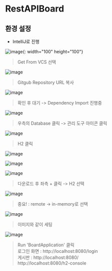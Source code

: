 # RestAPIBoard
## 환경 설정

- IntelliJ로 진행

![image](https://user-images.githubusercontent.com/66704969/111261431-d3503500-8665-11eb-81e8-c1064754c479.png){: width="100" height="100"}
> Get From VCS 선택

![image](https://user-images.githubusercontent.com/66704969/111261682-3346db80-8666-11eb-8067-4820d9e0cc94.png)
> Gitgub Repository URL 복사

![image](https://user-images.githubusercontent.com/66704969/111261885-81f47580-8666-11eb-9811-f52ab4aec321.png)
> 확인 후 대기 -> Dependency Import 진행중

![image](https://user-images.githubusercontent.com/66704969/111262302-6178eb00-8667-11eb-8d0a-a58eb4fb0d62.png)
> 우측의 Database 클릭 -> 관리 도구 아이콘 클릭

![image](https://user-images.githubusercontent.com/66704969/111262404-9422e380-8667-11eb-8f7c-98f5f41bd33c.png)
> H2 클릭
 
![image](https://user-images.githubusercontent.com/66704969/111262472-a8ff7700-8667-11eb-84e8-40e71d7d7e58.png)

![image](https://user-images.githubusercontent.com/66704969/111262535-bddc0a80-8667-11eb-8b07-11e69883b697.png)

![image](https://user-images.githubusercontent.com/66704969/111262579-d0eeda80-8667-11eb-9554-0a3e0f9bb841.png)
> 다운로드 후 좌측 + 클릭 -> H2 선택

![image](https://user-images.githubusercontent.com/66704969/111262726-0e536800-8668-11eb-99e5-928417870e5d.png)
> 중요! : remote -> in-memory로 선택
 
![image](https://user-images.githubusercontent.com/66704969/111262835-3e027000-8668-11eb-9c19-17c11ad7146e.png)
> 이미지와 같이 세팅
 
![image](https://user-images.githubusercontent.com/66704969/111262965-773ae000-8668-11eb-98a0-d6ee219c3d61.png)
> Run 'BoardApplication' 클릭  
> 로그인 화면 : http://localhost:8080/login  
> 게시판 : http://localhost:8080/  
> http://localhost:8080/h2-console  
